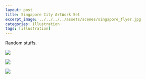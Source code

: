 ```yaml
---
layout: post
title: Singapore City ArtWork Set
excerpt_image: ../../../../assets/scenes/singapore_flyer.jpg
categories: Illustration
tags: [illustration]
---
```


Random stuffs.

![](../../../../assets/scenes/singapore_flyer.jpg)

![](../../../../assets/scenes/holland_village.jpg)

![](../../../../assets/scenes/keong_saik.jpg)